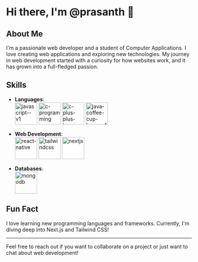 # Hi there, I'm @prasanth 👋

## About Me
I'm a passionate web developer and a student of Computer Applications. I love creating web applications and exploring new technologies. My journey in web development started with a curiosity for how websites work, and it has grown into a full-fledged passion.

## Skills
- **Languages**: <br /><img width="60" height="60" src="https://img.icons8.com/color/96/javascript--v1.png" alt="javascript--v1"/> <img width="60" height="60" src="https://img.icons8.com/color/48/c-programming.png" alt="c-programming"/> <img width="60" height="60" src="https://img.icons8.com/fluency/48/c-plus-plus-logo.png" alt="c-plus-plus-logo"/> <img width="60" height="60" src="https://img.icons8.com/color/96/java-coffee-cup-logo--v1.png" alt="java-coffee-cup-logo--v1"/>
- **Web Development**: <br /> <img width="60" height="60" src="https://img.icons8.com/color/96/react-native.png" alt="react-native"/> <img width="60" height="60" src="https://img.icons8.com/color/48/tailwindcss.png" alt="tailwindcss"/> <img width="60" height="60" src="https://upload.wikimedia.org/wikipedia/commons/8/8e/Nextjs-logo.svg" alt="nextjs" style="background-color: white;"/>

- **Databases**: <br /><img width="60" height="60" src="https://img.icons8.com/color/96/mongodb.png" alt="mongodb"/>

## Fun Fact
I love learning new programming languages and frameworks. Currently, I'm diving deep into Next.js and Tailwind CSS!

---

Feel free to reach out if you want to collaborate on a project or just want to chat about web development!



